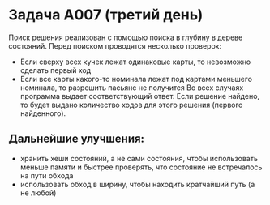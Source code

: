 # Задача А007 (третий день)    
Поиск решения реализован с помощью поиска в глубину в дереве состояний. Перед поиском проводятся несколько проверок:     
+ Если сверху всех кучек лежат одинаковые карты, то невозможно сделать первый ход
+ Если все карты какого-то номинала лежат под картами меньшего номинала, то разрешить пасьянс не получится
Во всех случаях программа выдает соответствующий ответ. Если решение найдено, то будет выдано количество ходов для этого решения (первого найденного).    
## Дальнейшие улучшения: 
+ хранить хеши состояний, а не сами состояния, чтобы использовать меньше памяти и быстрее проверять, что состояние не встречалось на пути обхода
+ использовать обход в ширину, чтобы находить кратчайший путь (а не любой)
